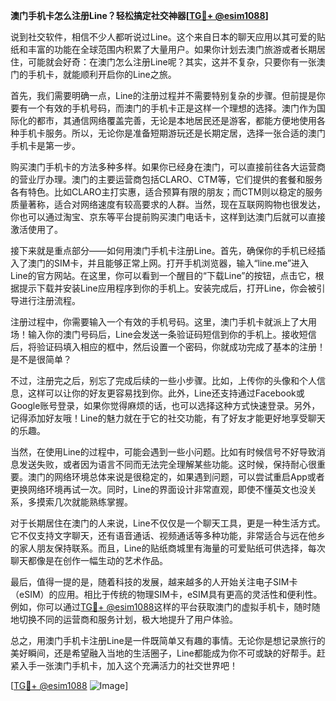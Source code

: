 **澳门手机卡怎么注册Line？轻松搞定社交神器[[TG💪+ @esim1088](https://t.me/s/esim1088)]**

说到社交软件，相信不少人都听说过Line。这个来自日本的聊天应用以其可爱的贴纸和丰富的功能在全球范围内积累了大量用户。如果你计划去澳门旅游或者长期居住，可能就会好奇：在澳门怎么注册Line呢？其实，这并不复杂，只要你有一张澳门的手机卡，就能顺利开启你的Line之旅。

首先，我们需要明确一点，Line的注册过程并不需要特别复杂的步骤。但前提是你要有一个有效的手机号码，而澳门的手机卡正是这样一个理想的选择。澳门作为国际化的都市，其通信网络覆盖完善，无论是本地居民还是游客，都能方便地使用各种手机卡服务。所以，无论你是准备短期游玩还是长期定居，选择一张合适的澳门手机卡是第一步。

购买澳门手机卡的方法多种多样。如果你已经身在澳门，可以直接前往各大运营商的营业厅办理。澳门的主要运营商包括CLARO、CTM等，它们提供的套餐和服务各有特色。比如CLARO主打实惠，适合预算有限的朋友；而CTM则以稳定的服务质量著称，适合对网络速度有较高要求的人群。当然，现在互联网购物也很发达，你也可以通过淘宝、京东等平台提前购买澳门电话卡，这样到达澳门后就可以直接激活使用了。

接下来就是重点部分——如何用澳门手机卡注册Line。首先，确保你的手机已经插入了澳门的SIM卡，并且能够正常上网。打开手机浏览器，输入“line.me”进入Line的官方网站。在这里，你可以看到一个醒目的“下载Line”的按钮，点击它，根据提示下载并安装Line应用程序到你的手机上。安装完成后，打开Line，你会被引导进行注册流程。

注册过程中，你需要输入一个有效的手机号码。这里，澳门手机卡就派上了大用场！输入你的澳门号码后，Line会发送一条验证码短信到你的手机上。接收短信后，将验证码填入相应的框中，然后设置一个密码，你就成功完成了基本的注册！是不是很简单？

不过，注册完之后，别忘了完成后续的一些小步骤。比如，上传你的头像和个人信息，这样可以让你的好友更容易找到你。此外，Line还支持通过Facebook或Google账号登录，如果你觉得麻烦的话，也可以选择这种方式快速登录。另外，记得添加好友哦！Line的魅力就在于它的社交功能，有了好友才能更好地享受聊天的乐趣。

当然，在使用Line的过程中，可能会遇到一些小问题。比如有时候信号不好导致消息发送失败，或者因为语言不同而无法完全理解某些功能。这时候，保持耐心很重要。澳门的网络环境总体来说是很稳定的，如果遇到问题，可以尝试重启App或者更换网络环境再试一次。同时，Line的界面设计非常直观，即使不懂英文也没关系，多摸索几次就能熟练掌握。

对于长期居住在澳门的人来说，Line不仅仅是一个聊天工具，更是一种生活方式。它不仅支持文字聊天，还有语音通话、视频通话等多种功能，非常适合与远在他乡的家人朋友保持联系。而且，Line的贴纸商城里有海量的可爱贴纸可供选择，每次聊天都像是在创作一幅生动的艺术作品。

最后，值得一提的是，随着科技的发展，越来越多的人开始关注电子SIM卡（eSIM）的应用。相比于传统的物理SIM卡，eSIM具有更高的灵活性和便利性。例如，你可以通过[TG💪+ @esim1088](https://t.me/s/esim1088)这样的平台获取澳门的虚拟手机卡，随时随地切换不同的运营商和服务计划，极大地提升了用户体验。

总之，用澳门手机卡注册Line是一件既简单又有趣的事情。无论你是想记录旅行的美好瞬间，还是希望融入当地的生活圈子，Line都能成为你不可或缺的好帮手。赶紧入手一张澳门手机卡，加入这个充满活力的社交世界吧！

[[TG💪+ @esim1088](https://t.me/s/esim1088) ![Image](https://i.postimg.cc/4NQfJmqS/Snipaste-2025-05-13-00-14-12.png)]